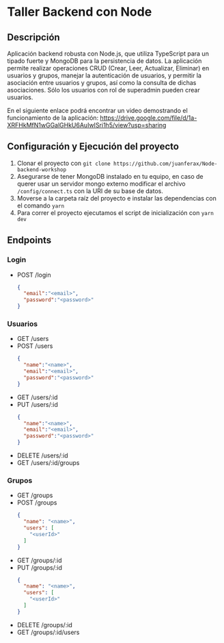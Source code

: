 # Taller Backend con Node

## Descripción
Aplicación backend robusta con Node.js, que utiliza TypeScript para un tipado
fuerte y MongoDB para la persistencia de datos. La aplicación permite realizar operaciones
CRUD (Crear, Leer, Actualizar, Eliminar) en usuarios y grupos, manejar la autenticación de
usuarios, y permitir la asociación entre usuarios y grupos, así como la consulta de dichas
asociaciones. Sólo los usuarios con rol de superadmin pueden crear usuarios.

En el siguiente enlace podrá encontrar un video demostrando el funcionamiento de la aplicación: https://drive.google.com/file/d/1a-XRFHkMfN1wGGalGHkU6AuIwISri1h5/view?usp=sharing

## Configuración y Ejecución del proyecto
1. Clonar el proyecto con `git clone https://github.com/juanferax/Node-backend-workshop`
2. Asegurarse de tener MongoDB instalado en tu equipo, en caso de querer usar un servidor mongo externo modificar el archivo `/config/connect.ts` con la URI de su base de datos.
3. Moverse a la carpeta raíz del proyecto e instalar las dependencias con el comando `yarn`
4. Para correr el proyecto ejecutamos el script de inicialización con `yarn dev`

## Endpoints
### Login
- POST /login
  ```json
  {
    "email":"<email>",
    "password":"<password>"
  }
  ```

### Usuarios
- GET /users<br>
- POST /users<br>
  ```json
  {
    "name":"<name>",
    "email":"<email>",
    "password":"<password>"
  }
  ```
- GET /users/:id<br>
- PUT /users/:id<br>
  ```json
  {
    "name":"<name>",
    "email":"<email>",
    "password":"<password>"
  }
  ```
- DELETE /users/:id<br>
- GET /users/:id/groups

### Grupos
- GET /groups<br>
- POST /groups<br>
  ```json
  {
    "name": "<name>",
    "users": [
      "<userId>"
    ]
  }
  ```
- GET /groups/:id<br>
- PUT /groups/:id<br>
  ```json
  {
    "name": "<name>",
    "users": [
      "<userId>"
    ]
  }
  ```
- DELETE /groups/:id<br>
- GET /groups/:id/users
